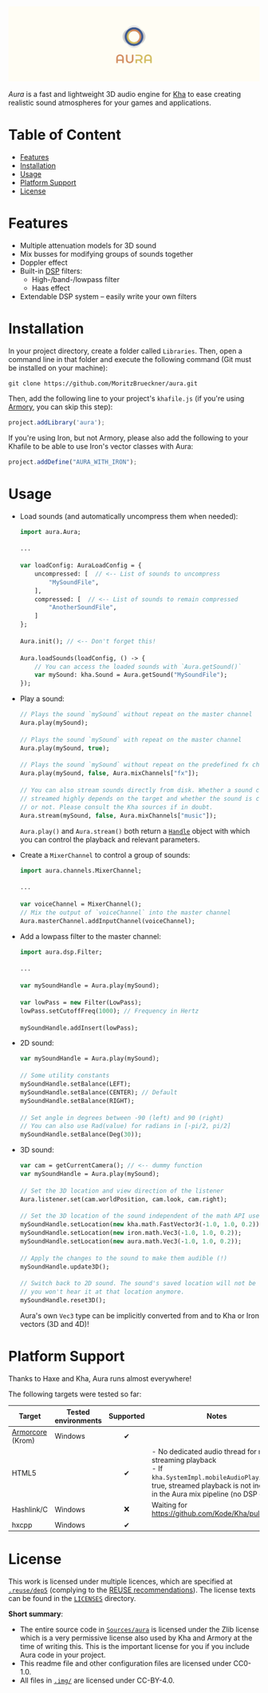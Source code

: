 ![aura_banner.png](.img/aura_banner_bright.png)

*Aura* is a fast and lightweight 3D audio engine for [Kha](https://kha.tech/) to ease creating realistic sound atmospheres for your games and applications.

# Table of Content
- [Features](#features)
- [Installation](#installation)
- [Usage](#usage)
- [Platform Support](#platform-support)
- [License](#license)

# Features

- Multiple attenuation models for 3D sound
- Mix busses for modifying groups of sounds together
- Doppler effect
- Built-in [DSP](https://en.wikipedia.org/wiki/Digital_signal_processing) filters:
  - High-/band-/lowpass filter
  - Haas effect
- Extendable DSP system – easily write your own filters

# Installation

In your project directory, create a folder called `Libraries`. Then, open a command line in that folder and execute the following command (Git must be installed on your machine):

```
git clone https://github.com/MoritzBrueckner/aura.git
```

Then, add the following line to your project's `khafile.js` (if you're using [Armory](https://armory3d.org/), you can skip this step):

```js
project.addLibrary('aura');
```

If you're using Iron, but not Armory, please also add the following to your Khafile to be able to use Iron's vector classes with Aura:

```js
project.addDefine("AURA_WITH_IRON");
```

# Usage

- Load sounds (and automatically uncompress them when needed):

  ```haxe
  import aura.Aura;

  ...

  var loadConfig: AuraLoadConfig = {
      uncompressed: [  // <-- List of sounds to uncompress
          "MySoundFile",
      ],
      compressed: [  // <-- List of sounds to remain compressed
          "AnotherSoundFile",
      ]
  };

  Aura.init(); // <-- Don't forget this!

  Aura.loadSounds(loadConfig, () -> {
      // You can access the loaded sounds with `Aura.getSound()`
      var mySound: kha.Sound = Aura.getSound("MySoundFile");
  });
  ```

- Play a sound:

  ```haxe
  // Plays the sound `mySound` without repeat on the master channel
  Aura.play(mySound);

  // Plays the sound `mySound` with repeat on the master channel
  Aura.play(mySound, true);

  // Plays the sound `mySound` without repeat on the predefined fx channel
  Aura.play(mySound, false, Aura.mixChannels["fx"]);

  // You can also stream sounds directly from disk. Whether a sound can be
  // streamed highly depends on the target and whether the sound is compressed
  // or not. Please consult the Kha sources if in doubt.
  Aura.stream(mySound, false, Aura.mixChannels["music"]);
  ```
  
  `Aura.play()` and `Aura.stream()` both return a [`Handle`](https://github.com/MoritzBrueckner/aura/blob/master/Sources/aura/Handle.hx) object with which you can control the playback and relevant parameters.

- Create a `MixerChannel` to control a group of sounds:

  ```haxe
  import aura.channels.MixerChannel;

  ...

  var voiceChannel = MixerChannel();
  // Mix the output of `voiceChannel` into the master channel
  Aura.masterChannel.addInputChannel(voiceChannel);
  ```

- Add a lowpass filter to the master channel:

  ```haxe
  import aura.dsp.Filter;

  ...

  var mySoundHandle = Aura.play(mySound);

  var lowPass = new Filter(LowPass);
  lowPass.setCutoffFreq(1000); // Frequency in Hertz

  mySoundHandle.addInsert(lowPass);

  ```

- 2D sound:

  ```haxe
  var mySoundHandle = Aura.play(mySound);

  // Some utility constants
  mySoundHandle.setBalance(LEFT);
  mySoundHandle.setBalance(CENTER); // Default
  mySoundHandle.setBalance(RIGHT);

  // Set angle in degrees between -90 (left) and 90 (right)
  // You can also use Rad(value) for radians in [-pi/2, pi/2]
  mySoundHandle.setBalance(Deg(30));
  ```

- 3D sound:

  ```haxe
  var cam = getCurrentCamera(); // <-- dummy function
  var mySoundHandle = Aura.play(mySound);

  // Set the 3D location and view direction of the listener
  Aura.listener.set(cam.worldPosition, cam.look, cam.right);

  // Set the 3D location of the sound independent of the math API used
  mySoundHandle.setLocation(new kha.math.FastVector3(-1.0, 1.0, 0.2));
  mySoundHandle.setLocation(new iron.math.Vec3(-1.0, 1.0, 0.2));
  mySoundHandle.setLocation(new aura.math.Vec3(-1.0, 1.0, 0.2));

  // Apply the changes to the sound to make them audible (!)
  mySoundHandle.update3D();

  // Switch back to 2D sound. The sound's saved location will not be reset, but
  // you won't hear it at that location anymore.
  mySoundHandle.reset3D();
  ```

  Aura's own `Vec3` type can be implicitly converted from and to Kha or Iron vectors (3D and 4D)!

# Platform Support

Thanks to Haxe and Kha, Aura runs almost everywhere!

The following targets were tested so far:

| Target | Tested environments | Supported | Notes |
| --- | --- | :---: | --- |
| [Armorcore](https://github.com/armory3d/armorcore) (Krom) | Windows | ✔ | |
| HTML5 | | ✔ | - No dedicated audio thread for non-streaming playback<br>- If `kha.SystemImpl.mobileAudioPlaying` is true, streamed playback is not included in the Aura mix pipeline (no DSP etc.) |
| Hashlink/C | Windows | ❌ | Waiting for https://github.com/Kode/Kha/pull/1361 |
| hxcpp | Windows | ✔ | |

# License

This work is licensed under multiple licences, which are specified at [`.reuse/dep5`](.reuse/dep5) (complying to the [REUSE recommendations](https://reuse.software/)). The license texts can be found in the [`LICENSES`](LICENSES) directory.

**Short summary**:

- The entire source code in [`Sources/aura`](Sources/aura) is licensed under the Zlib license which is a very permissive license also used by Kha and Armory at the time of writing this. This is the important license for you if you include Aura code in your project.
- This readme file and other configuration files are licensed under CC0-1.0.
- All files in [`.img/`](.img) are licensed under CC-BY-4.0.
